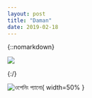 ```yaml
---
layout: post
title: "Daman"
date: 2019-02-18
---
```


{::nomarkdown}


<p>

<img src=“../../../../../Resources/IMG_8795.jpg” width=“100%”/>
</p>

{:/}

![ওপেনিং প্যানো](../../../../../Resources/IMG_8795.jpg){ width=50% }
